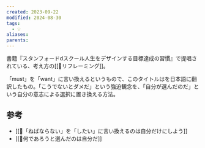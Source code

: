 ```yaml
---
created: 2023-09-22
modified: 2024-08-30
tags:
  - 💡
aliases: 
parents: 
---
```

書籍『スタンフォードdスクール人生をデザインする目標達成の習慣』で提唱されている、考え方の[[📝リフレーミング]]。

「must」を「want」に言い換えるというもので、このタイトルはを日本語に翻訳したもの。「こうでないとダメだ」という強迫観念を、「自分が選んだのだ」という自分の意志による選択に置き換える方法。

## 参考
- [[💭「ねばならない」を「したい」に言い換えるのは自分だけにしよう]]
- [[💭何であろうと選んだのは自分だ]]

